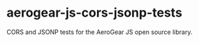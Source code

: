 aerogear-js-cors-jsonp-tests
============================

CORS and JSONP tests for the AeroGear JS open source library.
